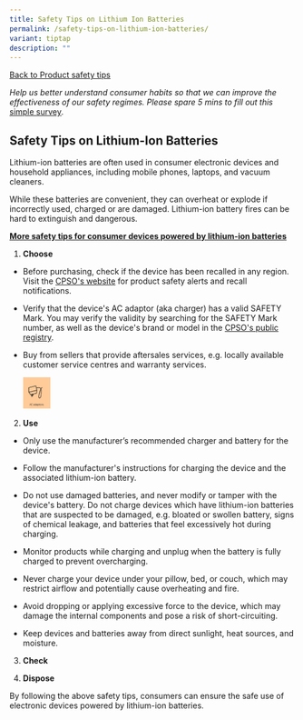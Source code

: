 ```yaml
---
title: Safety Tips on Lithium Ion Batteries
permalink: /safety-tips-on-lithium-ion-batteries/
variant: tiptap
description: ""
---
```

<p><a href="/consumers/product-safety-tips/electronics-and-appliances" rel="noopener nofollow" target="_blank">Back to Product safety tips</a>
</p>
<p><em>Help us better understand consumer habits so that we can improve the effectiveness of our safety regimes. Please spare 5 mins to fill out this </em>
<a href="https://form.gov.sg/63a160c3cf15ee00129a4ab4" rel="noopener nofollow" target="_blank">simple survey</a><em>.</em>
</p>
<p></p>
<h2>Safety Tips on Lithium-Ion Batteries</h2>
<p>Lithium-ion batteries are often used in consumer electronic devices and
household appliances, including mobile phones, laptops, and vacuum cleaners.</p>
<p></p>
<p>While these batteries are convenient, they can overheat or explode if
incorrectly used, charged or are damaged. Lithium-ion battery fires can
be hard to extinguish and dangerous.</p>
<p></p>
<p><strong><u>More safety tips for consumer devices powered by lithium-ion batteries</u></strong>
</p>
<ol data-tight="true" class="tight">
<li>
<p><strong>Choose</strong>
</p>
</li>
</ol>
<ul data-tight="true" class="tight">
<li>
<p>Before purchasing, check if the device has been recalled in any region.
Visit the <a href="https://www.consumerproductsafety.gov.sg/consumers/safety-alerts-and-recalls/electrical/" rel="noopener nofollow" target="_blank">CPSO's website</a> for
product safety alerts and recall notifications.</p>
</li>
<li>
<p>Verify that the device's AC adaptor (aka charger) has a valid SAFETY Mark.
You may verify the validity by searching for the SAFETY Mark number, as
well as the device's brand or model in the <a href="https://www.cpsaplus.gov.sg/Homepage/RegisterOfRegisteredControlledGoods" rel="noopener nofollow" target="_blank">CPSO's public registry</a>.</p>
</li>
<li>
<p>Buy from sellers that provide aftersales services, e.g. locally available
customer service centres and warranty services.</p>
<div class="isomer-image-wrapper">
<img style="width: 10%;" height="auto" width="100%" alt="" src="/images/product-safety-tips/ac_adaptor.png">
</div>
</li>
</ul>
<ol start="2" data-tight="true" class="tight">
<li>
<p><strong>Use</strong>
</p>
</li>
</ol>
<ul data-tight="true" class="tight">
<li>
<p>Only use the manufacturer’s recommended charger and battery for the device.</p>
</li>
<li>
<p>Follow the manufacturer's instructions for charging the device and the
associated lithium-ion battery.</p>
</li>
<li>
<p>Do not use damaged batteries, and never modify or tamper with the device's
battery. Do not charge devices which have lithium-ion batteries that are
suspected to be damaged, e.g. bloated or swollen battery, signs of chemical
leakage, and batteries that feel excessively hot during charging.</p>
</li>
<li>
<p>Monitor products while charging and unplug when the battery is fully charged
to prevent overcharging.</p>
</li>
<li>
<p>Never charge your device under your pillow, bed, or couch, which may restrict
airflow and potentially cause overheating and fire.</p>
</li>
<li>
<p>Avoid dropping or applying excessive force to the device, which may damage
the internal components and pose a risk of short-circuiting.</p>
</li>
<li>
<p>Keep devices and batteries away from direct sunlight, heat sources, and
moisture.</p>
</li>
</ul>
<ol start="3" data-tight="true" class="tight">
<li>
<p><strong>Check</strong>
</p>
</li>
</ol>
<p></p>
<ol start="4" data-tight="true" class="tight">
<li>
<p><strong>Dispose</strong>
</p>
</li>
</ol>
<p></p>
<p>By following the above safety tips, consumers can ensure the safe use
of electronic devices powered by lithium-ion batteries.</p>
